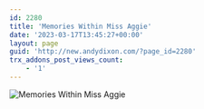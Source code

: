 ```yaml
---
id: 2280
title: 'Memories Within Miss Aggie'
date: '2023-03-17T13:45:27+00:00'
layout: page
guid: 'http://new.andydixon.com/?page_id=2280'
trx_addons_post_views_count:
    - '1'
---
```


![Memories Within Miss Aggie](https://i0.wp.com/assets.g8x2.ldn.idrivee2-23.com/posters/Memories%20Within%20Miss%20Aggie%2001.jpg?w=1200&ssl=1 "Memories Within Miss Aggie")